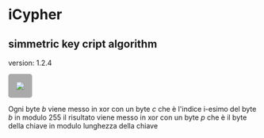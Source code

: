 # iCypher
## simmetric key cript algorithm

version: 1.2.4

<img style="background:#aaa; padding: 1rem; border-radius: 0.3rem;" src="https://render.githubusercontent.com/render/math?math=b_i \\oplus ([x,y])_{i \\mod 255} \\oplus p_{j : j \\mod len(p)}">

Ogni byte _b_ viene messo in xor con un byte _c_ che è l'indice i-esimo del byte _b_ in modulo 255
il risultato viene messo in xor con un byte _p_ che è il byte della chiave in modulo 
lunghezza della chiave

